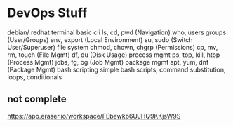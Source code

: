 # DevOps Stuff

debian/ redhat
terminal
basic cli
  ls, cd, pwd (Navigation)
  who, users groups (User/Groups)
  env, export (Local Environment)
  su, sudo (Switch User/Superuser)
file system
  chmod, chown, chgrp (Permissions)
  cp, mv, rm, touch (File Mgmt)
  df, du (Disk Usage)
process mgmt
  ps, top, kill, htop (Process Mgmt)
  jobs, fg, bg (Job Mgmt)
package mgmt
  apt, yum, dnf (Package Mgmt)
bash scripting
  simple bash scripts, command substitution, loops, conditionals

## not complete

https://app.eraser.io/workspace/FEbewkb6UJHQ9KKjsW9S
